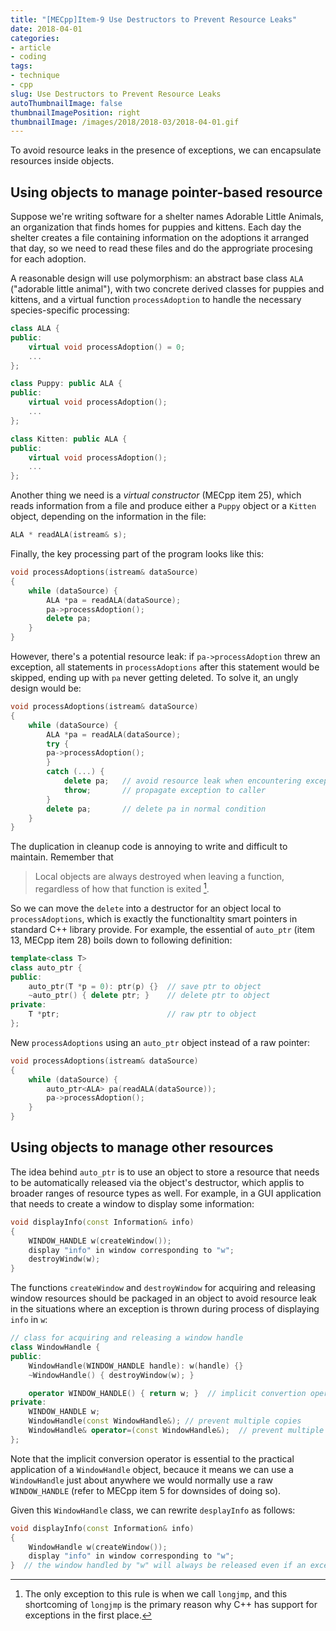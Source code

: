 ```yaml
---
title: "[MECpp]Item-9 Use Destructors to Prevent Resource Leaks"
date: 2018-04-01
categories:
- article
- coding
tags:
- technique
- cpp
slug: Use Destructors to Prevent Resource Leaks
autoThumbnailImage: false
thumbnailImagePosition: right
thumbnailImage: /images/2018/2018-03/2018-04-01.gif
---
```


To avoid resource leaks in the presence of exceptions, we can encapsulate resources inside objects.
<!--more-->

## Using objects to manage pointer-based resource

Suppose we're writing software for a shelter names Adorable Little Animals, an organization that finds homes for puppies and kittens. Each day the shelter creates a file containing information on the adoptions it arranged that day, so we need to read these files and do the approgriate procesing for each adoption. 

A reasonable design will use polymorphism: an abstract base class `ALA` ("adorable little animal"), with two concrete derived classes for puppies and kittens, and a virtual function `processAdoption` to handle the necessary species-specific processing:

```cpp
class ALA {
public:
    virtual void processAdoption() = 0;
    ...
};

class Puppy: public ALA {
public:
    virtual void processAdoption();
    ...
};

class Kitten: public ALA {
public:
    virtual void processAdoption();
    ...
};
```
Another thing we need is a _virtual constructor_ (MECpp item 25), which reads information from a file and produce either a `Puppy` object or a `Kitten` object, depending on the information in the file:

```cpp
ALA * readALA(istream& s);
```

Finally, the key processing part of the program looks like this:

```cpp
void processAdoptions(istream& dataSource)
{
    while (dataSource) {
        ALA *pa = readALA(dataSource);
        pa->processAdoption();
        delete pa;
    }
}
```

However, there's a potential resource leak: if `pa->processAdoption` threw an exception, all statements in `processAdoptions` after this statement would be skipped, ending up with `pa` never getting deleted. To solve it, an ungly design would be:

```cpp
void processAdoptions(istream& dataSource)
{
    while (dataSource) {
        ALA *pa = readALA(dataSource);
        try {
        pa->processAdoption();
        }
        catch (...) {
            delete pa;   // avoid resource leak when encountering exception
            throw;       // propagate exception to caller
        }
        delete pa;       // delete pa in normal condition
    }
}
```

The duplication in cleanup code is annoying to write and difficult to maintain. Remember that 

> Local objects are always destroyed when leaving a function, regardless of how that function is exited [^1].

So we can move the `delete` into a destructor for an object local to `processAdoptions`, which is exactly the functionaltity smart pointers in standard C++ library provide. For example, the essential of `auto_ptr` (item 13, MECpp item 28) boils down to following definition:

```cpp
template<class T>
class auto_ptr {
public:
    auto_ptr(T *p = 0): ptr(p) {}  // save ptr to object
    ~auto_ptr() { delete ptr; }    // delete ptr to object
private:
    T *ptr;                        // raw ptr to object
};
```

New `processAdoptions` using an `auto_ptr` object instead of a raw pointer:

```cpp
void processAdoptions(istream& dataSource)
{
    while (dataSource) {
        auto_ptr<ALA> pa(readALA(dataSource));
        pa->processAdoption();
    }
}
```

## Using objects to manage other resources

The idea behind `auto_ptr` is to use an object to store a resource that needs to be automatically released via the object's destructor, which applis to broader ranges of resource types as well. For example, in a GUI application that needs to create a window to display some information:

```cpp
void displayInfo(const Information& info) 
{
    WINDOW_HANDLE w(createWindow());
    display "info" in window corresponding to "w";
    destroyWindw(w);
}
```

The functions `createWindow` and `destroyWindow` for acquiring and releasing window resources should be packaged in an object to avoid resource leak in the situations where an exception is thrown during process of displaying `info` in `w`:

```cpp
// class for acquiring and releasing a window handle
class WindowHandle {
public:
    WindowHandle(WINDOW_HANDLE handle): w(handle) {}
    ~WindowHandle() { destroyWindow(w); }

    operator WINDOW_HANDLE() { return w; }  // implicit convertion operator to turn a WindowHandle into a WINDOW_HANDLE
private:
    WINDOW_HANDLE w;
    WindowHandle(const WindowHandle&); // prevent multiple copies
    WindowHandle& operator=(const WindowHandle&);  // prevent multiple copies
};
```

Note that the implicit conversion operator is essential to the practical application of a `WindowHandle` object, becauce it means we can use a `WindowHandle` just about anywhere we would normally use a raw `WINDOW_HANDLE` (refer to MECpp item 5 for downsides of doing so).

Given this `WindowHandle` class, we can rewrite `desplayInfo` as follows:

```cpp
void displayInfo(const Information& info) 
{
    WindowHandle w(createWindow());
    display "info" in window corresponding to "w";
}  // the window handled by "w" will always be released even if an exception is thrown
```

[^1]: The only exception to this rule is when we call `longjmp`, and this shortcoming of `longjmp` is the primary reason why C++ has support for exceptions in the first place.